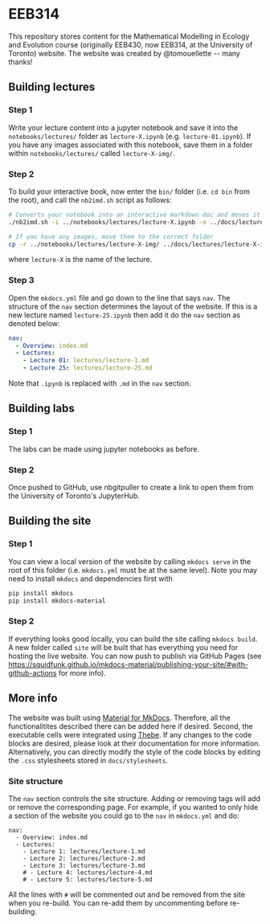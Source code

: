 # EEB314

This repository stores content for the Mathematical Modelling in Ecology and Evolution course (originally EEB430, now EEB314, at the University of Toronto) website. The website was created by @tomouellette -- many thanks!

## Building lectures

### Step 1

Write your lecture content into a jupyter notebook and save it into the `notebooks/lectures/` folder as `lecture-X.ipynb` (e.g. `lecture-01.ipynb`). If you have any images associated with this notebook, save them in a folder within `notebooks/lectures/` called `lecture-X-img/`.

### Step 2

To build your interactive book, now enter the `bin/` folder (i.e. `cd bin` from the root), and call the `nb2imd.sh` script as follows:

```bash
# Converts your notebook into an interactive markdown doc and moves it to correct folder
./nb2imd.sh -i ../notebooks/lectures/lecture-X.ipynb -o ../docs/lectures/

# If you have any images, move them to the correct folder
cp -r ../notebooks/lectures/lecture-X-img/ ../docs/lectures/lecture-X-img/
```

where `lecture-X` is the name of the lecture.

### Step 3

Open the `mkdocs.yml` file and go down to the line that says `nav`. The structure of the `nav` section determines the layout of the website. If this is a new lecture named `lecture-25.ipynb` then add it do the `nav` section as denoted below:

```yaml
nav:
  - Overview: index.md
  - Lectures:
    - Lecture 01: lectures/lecture-1.md
    - Lecture 25: lectures/lecture-25.md
```

Note that `.ipynb` is replaced with `.md` in the `nav` section.

## Building labs

### Step 1

The labs can be made using jupyter notebooks as before. 

### Step 2

Once pushed to GitHub, use nbgitpuller to create a link to open them from the University of Toronto's JupyterHub. 

## Building the site

### Step 1

You can view a local version of the website by calling `mkdocs serve` in the root of this folder (i.e. `mkdocs.yml` must be at the same level). Note you may need to install `mkdocs` and dependencies first with

```bash
pip install mkdocs
pip install mkdocs-material
```

### Step 2

If everything looks good locally, you can build the site calling `mkdocs build`. A new folder called `site` will be built that has everything you need for hosting the live website. You can now push to publish via GitHub Pages (see https://squidfunk.github.io/mkdocs-material/publishing-your-site/#with-github-actions for more info).

## More info

The website was built using [Material for MkDocs](https://squidfunk.github.io/mkdocs-material/). Therefore, all the functionalitites described there can be added here if desired. Second, the executable cells were integrated using [Thebe](https://github.com/executablebooks/thebe). If any changes to the code blocks are desired, please look at their documentation for more information. Alternatively, you can directly modify the style of the code blocks by editing the `.css` stylesheets stored in `docs/stylesheets`.

### Site structure

The `nav` section controls the site structure. Adding or removing tags will add or remove the corresponding page. For example, if you wanted to only hide a section of the website you could go to the `nav` in `mkdocs.yml` and do:

```
nav:
  - Overview: index.md
  - Lectures:
    - Lecture 1: lectures/lecture-1.md
    - Lecture 2: lectures/lecture-2.md
    - Lecture 3: lectures/lecture-3.md
    # - Lecture 4: lectures/lecture-4.md
    # - Lecture 5: lectures/lecture-5.md
```

All the lines with `#` will be commented out and be removed from the site when you re-build. You can re-add them by uncommenting before re-building.
